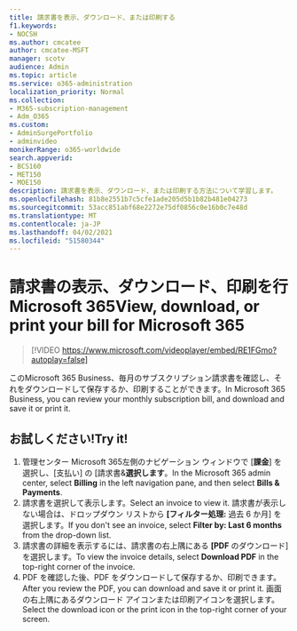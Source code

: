 ```yaml
---
title: 請求書を表示、ダウンロード、または印刷する
f1.keywords:
- NOCSH
ms.author: cmcatee
author: cmcatee-MSFT
manager: scotv
audience: Admin
ms.topic: article
ms.service: o365-administration
localization_priority: Normal
ms.collection:
- M365-subscription-management
- Adm_O365
ms.custom:
- AdminSurgePortfolio
- adminvideo
monikerRange: o365-worldwide
search.appverid:
- BCS160
- MET150
- MOE150
description: 請求書を表示、ダウンロード、または印刷する方法について学習します。
ms.openlocfilehash: 81b8e2551b7c5cfe1ade205d5b1b82b481e04273
ms.sourcegitcommit: 53acc851abf68e2272e75df0856c0e16b0c7e48d
ms.translationtype: MT
ms.contentlocale: ja-JP
ms.lasthandoff: 04/02/2021
ms.locfileid: "51580344"
---
```

# <a name="view-download-or-print-your-bill-for-microsoft-365"></a><span data-ttu-id="cb2a9-103">請求書の表示、ダウンロード、印刷を行Microsoft 365</span><span class="sxs-lookup"><span data-stu-id="cb2a9-103">View, download, or print your bill for Microsoft 365</span></span>

> [!VIDEO https://www.microsoft.com/videoplayer/embed/RE1FGmo?autoplay=false]

<span data-ttu-id="cb2a9-104">このMicrosoft 365 Business、毎月のサブスクリプション請求書を確認し、それをダウンロードして保存するか、印刷することができます。</span><span class="sxs-lookup"><span data-stu-id="cb2a9-104">In Microsoft 365 Business, you can review your monthly subscription bill, and download and save it or print it.</span></span>

## <a name="try-it"></a><span data-ttu-id="cb2a9-105">お試しください!</span><span class="sxs-lookup"><span data-stu-id="cb2a9-105">Try it!</span></span>

1. <span data-ttu-id="cb2a9-106">管理センター Microsoft 365左側のナビゲーション ウィンドウで [**課金**] を選択し、[支払い] の [請求書&**選択します**。</span><span class="sxs-lookup"><span data-stu-id="cb2a9-106">In the Microsoft 365 admin center, select **Billing** in the left navigation pane, and then select **Bills & Payments**.</span></span>
1. <span data-ttu-id="cb2a9-107">請求書を選択して表示します。</span><span class="sxs-lookup"><span data-stu-id="cb2a9-107">Select an invoice to view it.</span></span> <span data-ttu-id="cb2a9-108">請求書が表示しない場合は、ドロップダウン リストから **[フィルター処理:** 過去 6 か月] を選択します。</span><span class="sxs-lookup"><span data-stu-id="cb2a9-108">If you don't see an invoice, select **Filter by: Last 6 months** from the drop-down list.</span></span>
1. <span data-ttu-id="cb2a9-109">請求書の詳細を表示するには、請求書の右上隅にある **[PDF** のダウンロード] を選択します。</span><span class="sxs-lookup"><span data-stu-id="cb2a9-109">To view the invoice details, select **Download PDF** in the top-right corner of the invoice.</span></span>
1. <span data-ttu-id="cb2a9-110">PDF を確認した後、PDF をダウンロードして保存するか、印刷できます。</span><span class="sxs-lookup"><span data-stu-id="cb2a9-110">After you review the PDF, you can download and save it or print it.</span></span> <span data-ttu-id="cb2a9-111">画面の右上隅にあるダウンロード アイコンまたは印刷アイコンを選択します。</span><span class="sxs-lookup"><span data-stu-id="cb2a9-111">Select the download icon or the print icon in the top-right corner of your screen.</span></span>